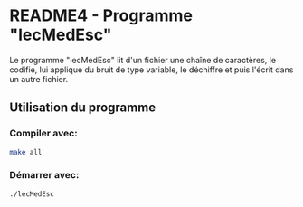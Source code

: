 # README4 - Programme "lecMedEsc" 

Le programme "lecMedEsc" lit d'un fichier une chaîne de caractères, le codifie,
lui applique du bruit de type variable, le déchiffre et puis l'écrit dans un autre fichier.

## Utilisation du programme

### Compiler avec:

```bash
make all
```

### Démarrer avec:

```bash
./lecMedEsc
```